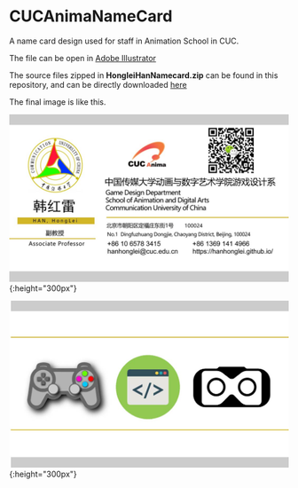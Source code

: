 # CUCAnimaNameCard
A name card design used for staff in Animation School in CUC.

The file can be open in [Adobe Illustrator](https://www.adobe.com/cn/products/illustrator.html?promoid=PGRQQLFS&mv=other)

The source files zipped in **HongleiHanNamecard.zip** can be found in this repository, and can be directly downloaded [here](https://github.com/Leohan2000/CUCAnimaNameCard/blob/master/HongleiHanNamecard.zip)

The final image is like this.

![](https://github.com/hanhonglei/CUCAnimaNameCard/blob/master/%E6%AD%A3%E9%9D%A2.jpg){:height="300px"}

![](https://github.com/hanhonglei/CUCAnimaNameCard/blob/master/%E8%83%8C%E9%9D%A2.jpg){:height="300px"}
